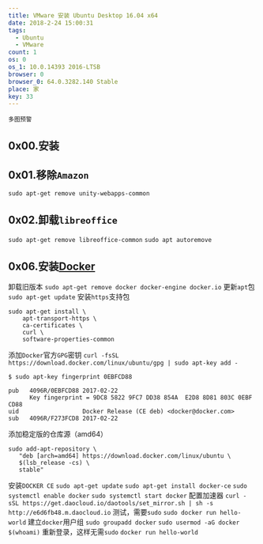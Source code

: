 ```yaml
---
title: VMware 安装 Ubuntu Desktop 16.04 x64
date: 2018-2-24 15:00:31
tags:
  - Ubuntu
  - VMware
count: 1
os: 0
os_1: 10.0.14393 2016-LTSB
browser: 0
browser_0: 64.0.3282.140 Stable
place: 家
key: 33
---
```

    多图预警
<!-- more -->
## 0x00.安装

## 0x01.移除`Amazon`
`sudo apt-get remove unity-webapps-common`

## 0x02.卸载`libreoffice`
`sudo apt-get remove libreoffice-common`
`sudo apt autoremove`

## 0x06.安装[Docker](https://docs.docker.com/install/linux/docker-ce/ubuntu/)
卸载旧版本
`sudo apt-get remove docker docker-engine docker.io`
更新`apt`包
`sudo apt-get update`
安装`https`支持包
```
sudo apt-get install \
    apt-transport-https \
    ca-certificates \
    curl \
    software-properties-common
```
添加`Docker`官方`GPG`密钥
`curl -fsSL https://download.docker.com/linux/ubuntu/gpg | sudo apt-key add -`
```
$ sudo apt-key fingerprint 0EBFCD88

pub   4096R/0EBFCD88 2017-02-22
      Key fingerprint = 9DC8 5822 9FC7 DD38 854A  E2D8 8D81 803C 0EBF CD88
uid                  Docker Release (CE deb) <docker@docker.com>
sub   4096R/F273FCD8 2017-02-22
```
添加稳定版的仓库源（amd64）
```
sudo add-apt-repository \
   "deb [arch=amd64] https://download.docker.com/linux/ubuntu \
   $(lsb_release -cs) \
   stable"
```
安装`DOCKER CE`
`sudo apt-get update`
`sudo apt-get install docker-ce`
`sudo systemctl enable docker`
`sudo systemctl start docker`
配置加速器
`curl -sSL https://get.daocloud.io/daotools/set_mirror.sh | sh -s http://e6d6fb48.m.daocloud.io`
测试，需要`sudo`
`sudo docker run hello-world`
建立`docker`用户组
`sudo groupadd docker`
`sudo usermod -aG docker $(whoami)`
重新登录，这样无需`sudo`
`docker run hello-world`
